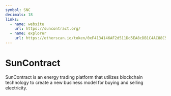 ```yaml
---
symbol: SNC
decimals: 18
links:
  - name: website
    url: https://suncontract.org/
  - name: explorer
    url: https://etherscan.io/token/0xF4134146AF2d511Dd5EA8cDB1C4AC88C57D60404
---
```


# SunContract

SunContract is an energy trading platform that utilizes blockchain technology to create a new business model for buying and selling electricity.
